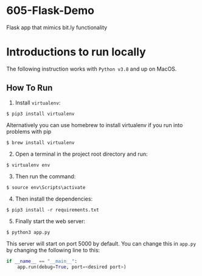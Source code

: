 # 605-Flask-Demo
Flask app that mimics bit.ly functionality

# Introductions to run locally

The following instruction works with `Python v3.8` and up on MacOS.

## How To Run
1. Install `virtualenv`:
```
$ pip3 install virtualenv
```
   Alternatively you can use homebrew to install virtualenv if you run into problems with pip
```
$ brew install virtualenv
```
2. Open a terminal in the project root directory and run:
```
$ virtualenv env
```

3. Then run the command:
```
$ source env\Scripts\activate
```

4. Then install the dependencies:
```
$ pip3 install -r requirements.txt
```

5. Finally start the web server:
```
$ python3 app.py
```

This server will start on port 5000 by default. You can change this in `app.py` by changing the following line to this:

```python
if __name__ == "__main__":
    app.run(debug=True, port=<desired port>)
```